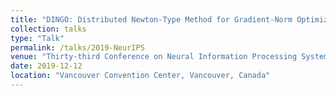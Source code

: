```yaml
---
title: "DINGO: Distributed Newton-Type Method for Gradient-Norm Optimization"
collection: talks
type: "Talk"
permalink: /talks/2019-NeurIPS
venue: "Thirty-third Conference on Neural Information Processing Systems (NeurIPS 2019)"
date: 2019-12-12
location: "Vancouver Convention Center, Vancouver, Canada"
---
```

